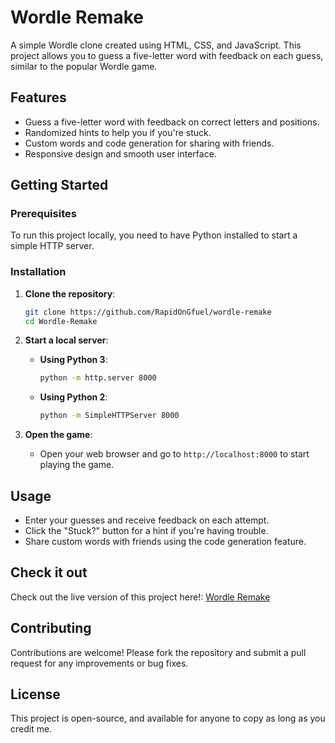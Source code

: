 
# Wordle Remake

A simple Wordle clone created using HTML, CSS, and JavaScript. This project allows you to guess a five-letter word with feedback on each guess, similar to the popular Wordle game.

## Features

- Guess a five-letter word with feedback on correct letters and positions.
- Randomized hints to help you if you're stuck.
- Custom words and code generation for sharing with friends.
- Responsive design and smooth user interface.

## Getting Started

### Prerequisites

To run this project locally, you need to have Python installed to start a simple HTTP server.

### Installation

1. **Clone the repository**:
   ```bash
   git clone https://github.com/RapidOnGfuel/wordle-remake
   cd Wordle-Remake
   ```

2. **Start a local server**:

   - **Using Python 3**:
     ```bash
     python -m http.server 8000
     ```

   - **Using Python 2**:
     ```bash
     python -m SimpleHTTPServer 8000
     ```

3. **Open the game**:
   - Open your web browser and go to `http://localhost:8000` to start playing the game.

## Usage

- Enter your guesses and receive feedback on each attempt.
- Click the "Stuck?" button for a hint if you're having trouble.
- Share custom words with friends using the code generation feature.

## Check it out

Check out the live version of this project here!: [Wordle Remake](<http://rapidongfuel.github.io/wordle-remake/>)

## Contributing

Contributions are welcome! Please fork the repository and submit a pull request for any improvements or bug fixes.

## License

This project is open-source, and available for anyone to copy as long as you credit me.
